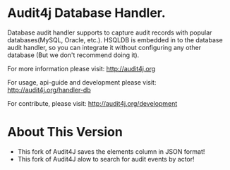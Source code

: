 
Audit4j Database Handler.
==================

Database audit handler supports to capture audit records with popular databases(MySQL, Oracle, etc.). HSQLDB is embedded in to the database audit handler, so you can integrate it without configuring any other database (But we don't recommend doing it).

For more information please visit: http://audit4j.org

For usage, api-guide and development please visit: http://audit4j.org/handler-db

For contribute, please visit: http://audit4j.org/development


About This Version
==================

* This fork of Audit4J saves the elements column in JSON format!
* This fork of Audit4J alow to search for audit events by actor!